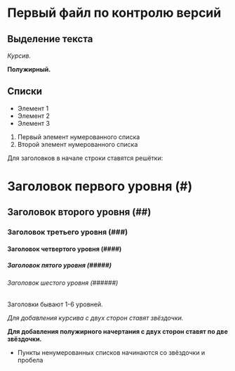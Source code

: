 # Первый файл по контролю версий

## Выделение текста

*Курсив.*

**Полужирный.**

## Списки

* Элемент 1
* Элемент 2
* Элемент 3

1. Первый элемент нумерованного списка
2. Второй элемент нумерованного списка

Для заголовков в начале строки ставятся решётки:
# Заголовок первого уровня (#)
## Заголовок второго уровня (##)
### Заголовок третьего уровня (###)
#### Заголовок четвертого уровня (####)
##### Заголовок пятого уровня (#####)
###### Заголовок шестого уровня (######)
Заголовки бывают 1-6 уровней.

*Для добавления курсива с двух сторон ставят звёздочки.*

**Для добавления полужирного начертания с двух сторон ставят по две звёздочки.**

* Пункты ненумерованных списков начинаются со звёздочки и пробела

